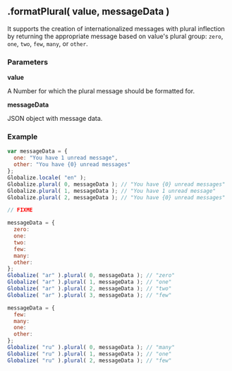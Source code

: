 ## .formatPlural( value, messageData )

It supports the creation of internationalized messages with plural inflection by
returning the appropriate message based on value's plural group: `zero`, `one`,
`two`, `few`, `many`, or `other`.

### Parameters

**value**

A Number for which the plural message should be formatted for.

**messageData**

JSON object with message data.

### Example

```javascript
var messageData = {
  one: "You have 1 unread message",
  other: "You have {0} unread messages"
};
Globalize.locale( "en" );
Globalize.plural( 0, messageData ); // "You have {0} unread messages"
Globalize.plural( 1, messageData ); // "You have 1 unread message"
Globalize.plural( 2, messageData ); // "You have {0} unread messages"

// FIXME

messageData = {
  zero:
  one:
  two:
  few:
  many:
  other:
};
Globalize( "ar" ).plural( 0, messageData ); // "zero"
Globalize( "ar" ).plural( 1, messageData ); // "one"
Globalize( "ar" ).plural( 2, messageData ); // "two"
Globalize( "ar" ).plural( 3, messageData ); // "few"

messageData = {
  few:
  many:
  one:
  other:
};
Globalize( "ru" ).plural( 0, messageData ); // "many"
Globalize( "ru" ).plural( 1, messageData ); // "one"
Globalize( "ru" ).plural( 2, messageData ); // "few"
```
